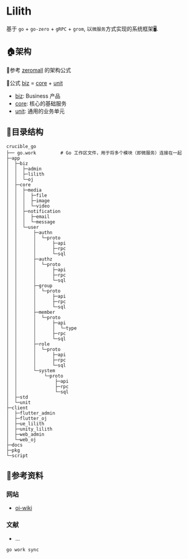 # Lilith

基于 `go` + `go-zero` + `gRPC` + `grom`, 以`微服务`方式实现的系统框架🖥️.

## 🏠架构

🔖参考 [zeromall](https://github.com/zeromicro/zeromall) 的架构公式

📝公式 [biz](app/biz) = [core](app/core) + [unit](app/unit)

- [biz](app/biz): Business 产品
- [core](app/core): 核心的基础服务
- [unit](app/unit): 通用的业务单元

## 📂目录结构

```text
crucible_go
├── go.work         # Go 工作区文件，用于将多个模块（即微服务）连接在一起
├─app
│  ├─biz
│  │  ├─admin
│  │  ├─lilith
│  │  └─oj
│  ├─core
│  │  ├─media
│  │  │  ├─file
│  │  │  ├─image
│  │  │  └─video
│  │  ├─notification
│  │  │  ├─email
│  │  │  └─message
│  │  └─user
│  │      ├─authn
│  │      │  └─proto
│  │      │      ├─api
│  │      │      ├─rpc
│  │      │      └─sql
│  │      ├─authz
│  │      │  └─proto
│  │      │      ├─api
│  │      │      ├─rpc
│  │      │      └─sql
│  │      ├─group
│  │      │  └─proto
│  │      │      ├─api
│  │      │      ├─rpc
│  │      │      └─sql
│  │      ├─member
│  │      │  └─proto
│  │      │      ├─api
│  │      │      │  └─type
│  │      │      ├─rpc
│  │      │      └─sql
│  │      ├─role
│  │      │  └─proto
│  │      │      ├─api
│  │      │      ├─rpc
│  │      │      └─sql
│  │      └─system
│  │          └─proto
│  │              ├─api
│  │              ├─rpc
│  │              └─sql
│  ├─std
│  └─unit
├─client
│  ├─flutter_admin
│  ├─flutter_oj
│  ├─ue_lilith
│  ├─unity_lilith
│  ├─web_admin
│  └─web_oj
├─docs
├─pkg
└─script
```

## 📖参考资料

### 网站

- [oi-wiki](https://oi-wiki.org/)

### 文献

- ...


```bash
go work sync
```